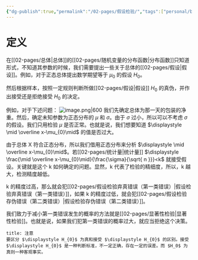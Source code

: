 ```yaml
---
{"dg-publish":true,"permalink":"/02-pages/假设检验/","tags":["personal/blog","概率论","概念"]}
---
```


# 定义
在[[02-pages/总体\|总体]]的[[02-pages/随机变量的分布函数\|分布函数]]只知道形式，不知道其参数的时候，我们需要提出一些关于总体的[[02-pages/假设\|假设]]。例如，对于正态总体提出数学期望等于 $\displaystyle \mu_{0}$ 的假设 $\displaystyle H_{0}$。

然后根据样本，按照一定规则判断所做[[02-pages/假设\|假设]] $\displaystyle H_{0}$ 的真伪，并作出接受还是拒绝接受 $\displaystyle H_{0}$ 的决定。

例如，对于下述问题：
![image.png|600](https://yelanyanyu-img-bed.oss-cn-hangzhou.aliyuncs.com/img/blog/2024/06/20240623225232.png)
我们先确定总体为那一天的包装的净重。然后，确定未知参数为正态分布的 $\displaystyle \mu$ 和 $\displaystyle \sigma$。由于 $\displaystyle \sigma$ 过小，所以可以不考虑 $\displaystyle \sigma$ 的假设。我们只用检验 $\displaystyle \mu$ 是否正常。也就是说，我们想要知道 $\displaystyle \mid \overline x-\mu_{0}\mid$ 的值是否过大。

由于总体 X 符合正态分布，所以我们借用正态分布来分析 $\displaystyle \mid \overline x-\mu_{0}\mid$。若[[02-pages/统计量\|统计量]] $\displaystyle \frac{\mid \overline x-\mu_{0}\mid}{\frac{\sigma}{\sqrt{ n }}}<k$ 就接受假设。关键就是这个 k 如何确定的问题。显然，k 代表了检验的精细度，所以，k 越大，检测精度越低。

k 的精度过高，那么就会犯[[02-pages/假设检验弃真错误（第一类错误）\|假设检验弃真错误（第一类错误）]]，如果 k 的精度过低，就会犯[[02-pages/假设检验存伪错误（第二类错误）\|假设检验存伪错误（第二类错误）]]。

我们致力于减小第一类错误发生的概率的方法就是[[02-pages/显著性检验\|显著性检验]]。也就是说，如果我们犯第一类错误的概率过大，就应当拒绝这个决策。


```ad-tip
title: 注意
要区分 $\displaystyle H_{0}$ 为真和接受 $\displaystyle H_{0}$ 的区别。接受 $\displaystyle H_{0}$ 是一种判断标准，不一定正确，存在一定的误差。而 $H_0$ 为真则一种客观事实。
```
